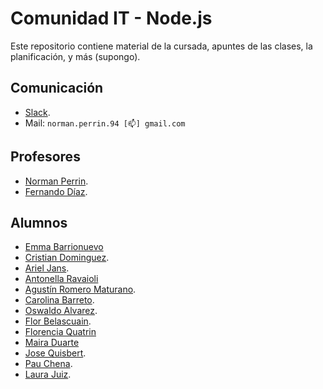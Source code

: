 # Comunidad IT - Node.js

Este repositorio contiene material de la cursada, apuntes de las clases, la planificación, y más (supongo).

## Comunicación

- [Slack](https://comit-nodejs.slack.com).
- Mail: `norman.perrin.94 [📫] gmail.com`

## Profesores

- [Norman Perrin](https://github.com/normanperrin).
- [Fernando Díaz](https://github.com/ferdiaz93).


## Alumnos


- [Emma Barrionuevo](https://github.com/Victor-emanuel)
- [Cristian Dominguez](https://github.com/cristiand391).
- [Ariel Jans](https://github.com/ArielJans).
- [Antonella Ravaioli](https://github.com/antorava1)
- [Agustín Romero Maturano](https://github.com/Maturano98).
- [Carolina Barreto](https://github.com/caro-barreto).
- [Oswaldo Alvarez](https://github.com/AnubisSekhmet).
- [Flor Belascuain](https://github.com/lachinu1).
- [Florencia Quatrin](https://github.com/apuyina)
- [Maira Duarte](https://github.com/mairasaideduarte)
- [Jose Quisbert](https://github.com/jlq05).
- [Pau Chena](https://github.com/pauchena).
- [Laura Juiz](https://github.com/laurajuanna).
